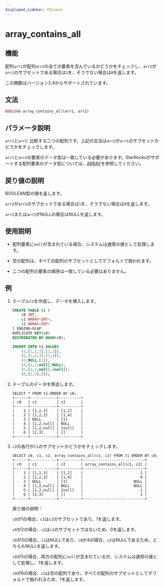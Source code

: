 ```yaml
---
displayed_sidebar: Chinese
---
```


# array_contains_all

## 機能

配列`arr1`が配列`arr2`の全ての要素を含んでいるかどうかをチェックし、`arr2`が`arr1`のサブセットである場合は`1`を、そうでない場合は`0`を返します。

この関数はバージョン2.4からサポートされています。

## 文法

```Haskell
BOOLEAN array_contains_all(arr1, arr2)
```

## パラメータ説明

`arr1`と`arr2`: 比較する二つの配列です。上記の文法は`arr2`が`arr1`のサブセットかどうかをチェックします。

`arr1`と`arr2`の要素のデータ型は一致している必要があります。StarRocksがサポートする配列要素のデータ型については、[ARRAY](../../sql-statements/data-types/Array.md)を参照してください。

## 戻り値の説明

BOOLEAN型の値を返します。

`arr2`が`arr1`のサブセットである場合は`1`を、そうでない場合は`0`を返します。

`arr1`または`arr2`がNULLの場合はNULLを返します。

## 使用説明

- 配列要素に`null`が含まれている場合、システムは通常の値として処理します。

- 空の配列は、すべての配列のサブセットとしてデフォルトで扱われます。

- 二つの配列の要素の順序は一致している必要はありません。

## 例

1. テーブル`t1`を作成し、データを挿入します。

    ```SQL
    CREATE TABLE t1 (
        c0 INT,
        c1 ARRAY<INT>,
        c2 ARRAY<INT>
    ) ENGINE=OLAP
    DUPLICATE KEY(c0)
    DISTRIBUTED BY HASH(c0);

    INSERT INTO t1 VALUES
        (1,[1,2,3],[1,2]),
        (2,[1,2,3],[1,4]),
        (3,NULL,[1]),
        (4,[1,2,null],NULL),
        (5,[1,2,null],[null]),
        (6,[2,3],[]);
    ```

2. テーブルのデータを照会します。

    ```Plain
    SELECT * FROM t1 ORDER BY c0;
    +------+------------+----------+
    | c0   | c1         | c2       |
    +------+------------+----------+
    |    1 | [1,2,3]    | [1,2]    |
    |    2 | [1,2,3]    | [1,4]    |
    |    3 | NULL       | [1]      |
    |    4 | [1,2,null] | NULL     |
    |    5 | [1,2,null] | [null]   |
    |    6 | [2,3]      | []       |
    +------+------------+----------+
    ```

3. `c2`の各行が`c1`のサブセットかどうかをチェックします。

    ```Plaintext
    SELECT c0, c1, c2, array_contains_all(c1, c2) FROM t1 ORDER BY c0;
    +------+------------+----------+----------------------------+
    | c0   | c1         | c2       | array_contains_all(c1, c2) |
    +------+------------+----------+----------------------------+
    |    1 | [1,2,3]    | [1,2]    |                          1 |
    |    2 | [1,2,3]    | [1,4]    |                          0 |
    |    3 | NULL       | [1]      |                       NULL |
    |    4 | [1,2,null] | NULL     |                       NULL |
    |    5 | [1,2,null] | [null]   |                          1 |
    |    6 | [2,3]      | []       |                          1 |
    +------+------------+----------+----------------------------+
    ```

    戻り値の説明：

    `c0`が1の場合、`c2`は`c1`のサブセットであり、1を返します。

    `c0`が2の場合、`c2`は`c1`のサブセットではないため、0を返します。

    `c0`が3の場合、`c1`はNULLであり、`c0`が4の場合、`c2`はNULLであるため、どちらもNULLを返します。

    `c0`が5の場合、両方の配列に`null`が含まれているが、システムは通常の値として処理し、1を返します。

    `c0`が6の場合、`c2`は空の配列であり、すべての配列のサブセットとしてデフォルトで扱われるため、1を返します。

